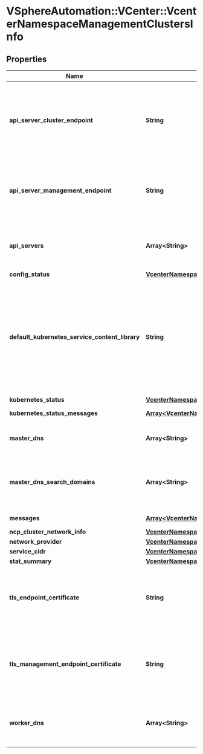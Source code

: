 # VSphereAutomation::VCenter::VcenterNamespaceManagementClustersInfo

## Properties
Name | Type | Description | Notes
------------ | ------------- | ------------- | -------------
**api_server_cluster_endpoint** | **String** | Kubernetes API Server IP address via cluster network. This is the IP address of the Kubernetes LoadBalancer type service fronting the apiservers. This endpoint is the one configured in kubeconfig after login, and used for most human and application interaction with Kubernetes. | 
**api_server_management_endpoint** | **String** | Kubernetes API Server IP address on the management network. This is a floating IP and assigned to one of the control plane VMs on the management network. This endpoint is used by vSphere components. | 
**api_servers** | **Array&lt;String&gt;** | Identifier of the Kubernetes API servers. These are the IP addresses of the VM instances for the Kubernetes control plane on the management network. | 
**config_status** | [**VcenterNamespaceManagementClustersConfigStatus**](VcenterNamespaceManagementClustersConfigStatus.md) |  | 
**default_kubernetes_service_content_library** | **String** | Identifier of the Content Library which holds the VM Images for vSphere Kubernetes Service. This Content Library should be subscribed to VMware&#39;s hosted vSphere Kubernetes Service Repository. When clients pass a value of this structure as a parameter, the field must be an identifier for the resource type: content.Library. When operations return a value of this structure as a result, the field will be an identifier for the resource type: content.Library. | [optional] 
**kubernetes_status** | [**VcenterNamespaceManagementClustersKubernetesStatus**](VcenterNamespaceManagementClustersKubernetesStatus.md) |  | 
**kubernetes_status_messages** | [**Array&lt;VcenterNamespaceManagementClustersMessage&gt;**](VcenterNamespaceManagementClustersMessage.md) | Current set of messages associated with the object. | 
**master_dns** | **Array&lt;String&gt;** | List of DNS server IP addresses to use on Kubernetes API server, specified in order of preference. | [optional] 
**master_dns_search_domains** | **Array&lt;String&gt;** | List of domains (for example \&quot;vmware.com\&quot;) to be searched when trying to lookup a host name on Kubernetes API server, specified in order of preference. | [optional] 
**messages** | [**Array&lt;VcenterNamespaceManagementClustersMessage&gt;**](VcenterNamespaceManagementClustersMessage.md) | Current set of messages associated with the object. | 
**ncp_cluster_network_info** | [**VcenterNamespaceManagementClustersNCPClusterNetworkInfo**](VcenterNamespaceManagementClustersNCPClusterNetworkInfo.md) |  | [optional] 
**network_provider** | [**VcenterNamespaceManagementClustersNetworkProvider**](VcenterNamespaceManagementClustersNetworkProvider.md) |  | 
**service_cidr** | [**VcenterNamespaceManagementIpv4Cidr**](VcenterNamespaceManagementIpv4Cidr.md) |  | 
**stat_summary** | [**VcenterNamespaceManagementClustersStats**](VcenterNamespaceManagementClustersStats.md) |  | 
**tls_endpoint_certificate** | **String** | PEM-encoded x509 certificate used by TLS endpoint on Kubernetes API servers when accessed via the load balancer, e.g. devops user on corporate network. This certificate is only valid for use with the apiServerClusterEndpoint. | [optional] 
**tls_management_endpoint_certificate** | **String** | PEM-encoded x509 certificate used by TLS endpoint on Kubernetes API servers when accessed from the management network, e.g. from ESX servers or VCSA. This certificate is only valid for use with the apiServerManagementEndpoint. | [optional] 
**worker_dns** | **Array&lt;String&gt;** | List of DNS server IP addresses to use for pods that execute on the worker nodes (which are native pods on ESXi hosts in the vSphere Namespaces Supervisor). | [optional] 


